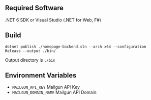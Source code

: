 ## Required Software

.NET 6 SDK or Visual Studio (.NET for Web, F#)

## Build

```
dotnet publish ./homepage-backend.sln --arch x64 --configuration Release --output ./bin/
```

Output directory is `./bin`

## Environment Variables

- `MAILGUN_API_KEY` Mailgun API Key
- `MAILGUN_DOMAIN_NAME` Mailgun API Domain
